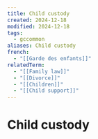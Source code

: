 ```yaml
---
title: Child custody
created: 2024-12-18
modified: 2024-12-18
tags:
  - gccommon
aliases: Child custody
french:
  - "[[Garde des enfants]]"
relatedTerm:
  - "[[Family law]]"
  - "[[Divorce]]"
  - "[[Children]]"
  - "[[Child support]]"
---
```

# Child custody
